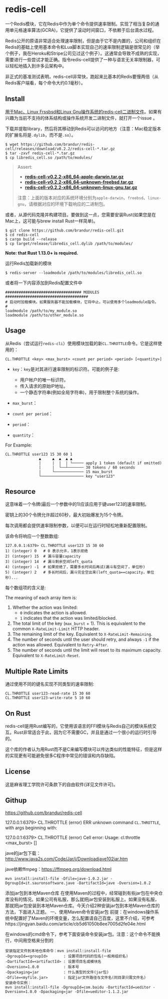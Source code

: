 # redis-cell

一个Redis模块，它在Redis中作为单个命令提供速率限制。实现了相当复杂的通用单元格速率算法(GCRA)，它提供了滚动时间窗口，不依赖于后台滴水过程。

Redis公开的原语非常适合处理速率限制，但是由于它不是内置的，公司和组织在Redis的基础上使用基本命令和Lua脚本实现自己的速率限制逻辑是很常见的（举个例子，我在Heroku和Stripe公司见过这个例子）。这通常会导致不成熟的实现，需要进行一些尝试才能正确。指令redis-cell提供了一种与语言无关率限制器，可以轻松地插入到许多云架构中。

非正式的基准测试表明，redis-cell非常快，跑起来比基本的Redis要慢两倍（从Redis客户端看，每个命令大约0.1毫秒）。

## Install

[用于Mac、Linux Frssbsd和Linux Gnu操作系统的redis-cell二进制文件](https://github.com/brandur/redis-cell/releases)。如果有兴趣为当前不支持的体系结构或操作系统开发二进制文件，就打开一个issue 。

下载并提取library，然后将其移动到Redis可以访问的地方（注意：Mac稳定版本的扩展名将是`.dylib`，而不是`.so`）。

```shell
$ wget https://github.com/brandur/redis-cell/releases/download/v0.2.2/redis-cell-*.tar.gz
$ tar -zxvf redis-cell-*.tar.gz
$ cp libredis_cell.so /path/to/modules/
```

> Assert:
>
> - [**redis-cell-v0.2.2-x86_64-apple-darwin.tar.gz**](https://github.com/brandur/redis-cell/releases/download/v0.2.2/redis-cell-v0.2.2-x86_64-apple-darwin.tar.gz)
> - [**redis-cell-v0.2.2-x86_64-unknown-freebsd.tar.gz**](https://github.com/brandur/redis-cell/releases/download/v0.2.2/redis-cell-v0.2.2-x86_64-unknown-freebsd.tar.gz)
> - [**redis-cell-v0.2.2-x86_64-unknown-linux-gnu.tar.gz**](https://github.com/brandur/redis-cell/releases/download/v0.2.2/redis-cell-v0.2.2-x86_64-unknown-linux-gnu.tar.gz)
>
> 注意：上面的版本对应的系统环境分别为`apple-darwin`、`freebsd`、`linux-gnu`，请根据对应的环境下载响应的二进制包。

或者，从源代码克隆并构建项目。要做到这一点，您需要安装Rust(如果您是在Mac上，这可能与brew install Rust一样简单)。

```shell
$ git clone https://github.com/brandur/redis-cell.git
$ cd redis-cell
$ cargo build --release
$ cp target/release/libredis_cell.dylib /path/to/modules/
```

**Note: that Rust 1.13.0+ is required.**

运行Redis加载新的模块

```shell
$ redis-server --loadmodule /path/to/modules/libredis_cell.so
```

或者将一下内容添加到Redis配置文件中

```shell
################################## MODULES #####################################
# 启动时加载模块。如果服务器不能加载模块，它将中止。可以使用多个loadmodule指令。
#
loadmodule /path/to/my_module.so
loadmodule /path/to/other_module.so
```

## Usage

从Redis（尝试运行`redis-cli`）使用模块加载的新`CL.THROTTLE`命令。它是这样使用的：

```shell
CL.THROTTLE <key> <max_burst> <count per period> <period> [<quantity>]
```

- `key`：`key`是对其进行速率限制的标识符。可能的例子是:
  - 用户帐户的唯一标识符。
  - 传入请求的原始IP地址。
  - 一个静态字符串(例如全局字符串)，用于限制整个系统的操作。

- `max_burst`：

- `count per period`：

- `period`：

- `quantity`：

For Example:

```shell
CL.THROTTLE user123 15 30 60 1
               ▲     ▲  ▲  ▲ ▲
               |     |  |  | └───── apply 1 token (default if omitted)
               |     |  └──┴─────── 30 tokens / 60 seconds
               |     └───────────── 15 max_burst
               └─────────────────── key "user123"
```

## Resource

这意味着一个令牌(最后一个参数中的1)应该应用于键user123的速率限制。

密钥上的30个令牌允许超过60秒，最大初始爆发为15个令牌。

每次调用都会提供速率限制参数，以便可以在运行时轻松地重新配置限制。

该命令将响应一个整数数组:

```
127.0.0.1:6379> CL.THROTTLE user123 15 30 60
1) (integer) 0   # 0 表示允许，1表示拒绝
2) (integer) 15  # 漏斗容量capacity
3) (integer) 14  # 漏斗剩余空间left_quota
4) (integer) -1  # 如果拒绝了，需要多长时间后再试(漏斗有空间了，单位秒)
5) (integer) 2   # 多长时间后，漏斗完全空出来(left_quota==capacity，单位秒)...
```

每个数组项的含义是:

The meaning of each array item is:

1. Whether the action was limited:
   - `0` indicates the action is allowed.
   - `1` indicates that the action was limited/blocked.
2. The total limit of the key (`max_burst` + 1). This is equivalent to the common `X-RateLimit-Limit` HTTP header.
3. The remaining limit of the key. Equivalent to `X-RateLimit-Remaining`.
4. The number of seconds until the user should retry, and always `-1` if the action was allowed. Equivalent to `Retry-After`.
5. The number of seconds until the limit will reset to its maximum capacity. Equivalent to `X-RateLimit-Reset`.

## Multiple Rate Limits

通过使用不同的键名实现不同类型的速率限制:

```shell
CL.THROTTLE user123-read-rate 15 30 60
CL.THROTTLE user123-write-rate 5 10 60
```

## On Rust

redis-cell是用Rust编写的，它使用该语言的FFI模块与Redis自己的模块系统交互。Rust非常适合于此，因为它不需要GC，并且是通过一个很小的运行时引导的。

这个库的作者认为用Rust而不是C来编写模块可以传达类似的性能特征，但是这样的实现更有可能避免很多C程序中常见的错误和内存缺陷。

## License

这是麻省理工学院许可条款下的自由软件(详见文件许可)。

## Githup

https://github.com/brandur/redis-cell



127.0.0.1:6379> CL.THROTTLE
(error) ERR unknown command `CL.THROTTLE`, with args beginning with:

127.0.0.1:6379> CL.THROTTLE
(error) Cell error: Usage: cl.throttle <key> <max_burst> <count per period> <period> [<quantity>]





jave的jar包下载：http://www.java2s.com/Code/Jar/j/Downloadjave102jar.htm

jave依赖ffmpeg：https://ffmpeg.org/download.html

```shell
mvn install:install-file -Dfile=jave-1.0.2.jar -DgroupId=it.sauronsoftware.jave -DartifactId=jave -Dversion=1.0.2
```













添加jar包到本地Maven仓库
​          在使用Maven的过程中，经常碰到有些jar包在中央仓库没有的情况。如果公司有私服，那么就把jar包安装到私服上。如果没有私服，那就把jar包安装到本地Maven仓库。今天介绍2种安装jar包到本地Maven仓库的方法，下面进入正题。
一、使用Maven命令安装jar包
​        前提：在windows操作系统中配置好了Maven的环境变量，怎么配置请自己百度，这里不介绍，可参考https://jingyan.baidu.com/article/cb5d61050b8ee7005d2fe04e.html

在windows的cmd命令下，参考下面安装命令安装jar包。注意：这个命令不能换行，中间用空格来分割的

 ```shell
安装指定文件到本地仓库命令：mvn install:install-file
-DgroupId=<groupId>       : 设置项目代码的包名(一般用组织名)
-DartifactId=<artifactId> : 设置项目名或模块名 
-Dversion=1.0.0           : 版本号
-Dpackaging=jar           : 什么类型的文件(jar包)
-Dfile=<myfile.jar>       : 指定jar文件路径与文件名(同目录只需文件名)
安装命令实例：
mvn install:install-file -DgroupId=com.baidu -DartifactId=ueditor -Dversion=1.0.0 -Dpackaging=jar -Dfile=ueditor-1.1.2.jar
 ```




